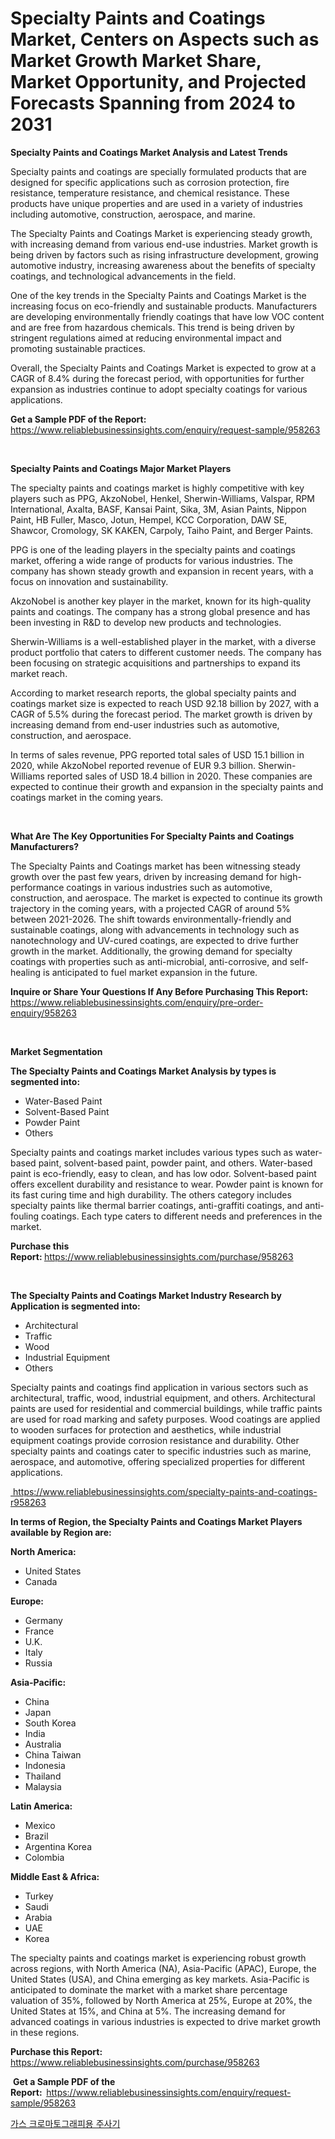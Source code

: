 <p><h1>Specialty Paints and Coatings Market, Centers on Aspects such as Market Growth Market Share, Market Opportunity, and Projected Forecasts Spanning from 2024 to 2031</h1></p><p><strong>Specialty Paints and Coatings Market Analysis and Latest Trends</strong></p>
<p><p>Specialty paints and coatings are specially formulated products that are designed for specific applications such as corrosion protection, fire resistance, temperature resistance, and chemical resistance. These products have unique properties and are used in a variety of industries including automotive, construction, aerospace, and marine.</p><p>The Specialty Paints and Coatings Market is experiencing steady growth, with increasing demand from various end-use industries. Market growth is being driven by factors such as rising infrastructure development, growing automotive industry, increasing awareness about the benefits of specialty coatings, and technological advancements in the field.</p><p>One of the key trends in the Specialty Paints and Coatings Market is the increasing focus on eco-friendly and sustainable products. Manufacturers are developing environmentally friendly coatings that have low VOC content and are free from hazardous chemicals. This trend is being driven by stringent regulations aimed at reducing environmental impact and promoting sustainable practices.</p><p>Overall, the Specialty Paints and Coatings Market is expected to grow at a CAGR of 8.4% during the forecast period, with opportunities for further expansion as industries continue to adopt specialty coatings for various applications.</p></p>
<p><strong>Get a Sample PDF of the Report:&nbsp;</strong> <a href="https://www.reliablebusinessinsights.com/enquiry/request-sample/958263">https://www.reliablebusinessinsights.com/enquiry/request-sample/958263</a></p>
<p>&nbsp;</p>
<p><strong>Specialty Paints and Coatings Major Market Players</strong></p>
<p><p>The specialty paints and coatings market is highly competitive with key players such as PPG, AkzoNobel, Henkel, Sherwin-Williams, Valspar, RPM International, Axalta, BASF, Kansai Paint, Sika, 3M, Asian Paints, Nippon Paint, HB Fuller, Masco, Jotun, Hempel, KCC Corporation, DAW SE, Shawcor, Cromology, SK KAKEN, Carpoly, Taiho Paint, and Berger Paints.</p><p>PPG is one of the leading players in the specialty paints and coatings market, offering a wide range of products for various industries. The company has shown steady growth and expansion in recent years, with a focus on innovation and sustainability.</p><p>AkzoNobel is another key player in the market, known for its high-quality paints and coatings. The company has a strong global presence and has been investing in R&D to develop new products and technologies.</p><p>Sherwin-Williams is a well-established player in the market, with a diverse product portfolio that caters to different customer needs. The company has been focusing on strategic acquisitions and partnerships to expand its market reach.</p><p>According to market research reports, the global specialty paints and coatings market size is expected to reach USD 92.18 billion by 2027, with a CAGR of 5.5% during the forecast period. The market growth is driven by increasing demand from end-user industries such as automotive, construction, and aerospace.</p><p>In terms of sales revenue, PPG reported total sales of USD 15.1 billion in 2020, while AkzoNobel reported revenue of EUR 9.3 billion. Sherwin-Williams reported sales of USD 18.4 billion in 2020. These companies are expected to continue their growth and expansion in the specialty paints and coatings market in the coming years.</p></p>
<p>&nbsp;</p>
<p><strong>What Are The Key Opportunities For Specialty Paints and Coatings Manufacturers?</strong></p>
<p><p>The Specialty Paints and Coatings market has been witnessing steady growth over the past few years, driven by increasing demand for high-performance coatings in various industries such as automotive, construction, and aerospace. The market is expected to continue its growth trajectory in the coming years, with a projected CAGR of around 5% between 2021-2026. The shift towards environmentally-friendly and sustainable coatings, along with advancements in technology such as nanotechnology and UV-cured coatings, are expected to drive further growth in the market. Additionally, the growing demand for specialty coatings with properties such as anti-microbial, anti-corrosive, and self-healing is anticipated to fuel market expansion in the future.</p></p>
<p><strong>Inquire or Share Your Questions If Any Before Purchasing This Report:</strong> <a href="https://www.reliablebusinessinsights.com/enquiry/pre-order-enquiry/958263">https://www.reliablebusinessinsights.com/enquiry/pre-order-enquiry/958263</a></p>
<p>&nbsp;</p>
<p><strong>Market Segmentation</strong></p>
<p><strong>The Specialty Paints and Coatings Market Analysis by types is segmented into:</strong></p>
<p><ul><li>Water-Based Paint</li><li>Solvent-Based Paint</li><li>Powder Paint</li><li>Others</li></ul></p>
<p><p>Specialty paints and coatings market includes various types such as water-based paint, solvent-based paint, powder paint, and others. Water-based paint is eco-friendly, easy to clean, and has low odor. Solvent-based paint offers excellent durability and resistance to wear. Powder paint is known for its fast curing time and high durability. The others category includes specialty paints like thermal barrier coatings, anti-graffiti coatings, and anti-fouling coatings. Each type caters to different needs and preferences in the market.</p></p>
<p><strong>Purchase this Report:&nbsp;</strong><a href="https://www.reliablebusinessinsights.com/purchase/958263">https://www.reliablebusinessinsights.com/purchase/958263</a></p>
<p>&nbsp;</p>
<p><strong>The Specialty Paints and Coatings Market Industry Research by Application is segmented into:</strong></p>
<p><ul><li>Architectural</li><li>Traffic</li><li>Wood</li><li>Industrial Equipment</li><li>Others</li></ul></p>
<p><p>Specialty paints and coatings find application in various sectors such as architectural, traffic, wood, industrial equipment, and others. Architectural paints are used for residential and commercial buildings, while traffic paints are used for road marking and safety purposes. Wood coatings are applied to wooden surfaces for protection and aesthetics, while industrial equipment coatings provide corrosion resistance and durability. Other specialty paints and coatings cater to specific industries such as marine, aerospace, and automotive, offering specialized properties for different applications.</p></p>
<p><a href="https://www.reliablebusinessinsights.com/specialty-paints-and-coatings-r958263">&nbsp;https://www.reliablebusinessinsights.com/specialty-paints-and-coatings-r958263</a></p>
<p><strong>In terms of Region, the Specialty Paints and Coatings Market Players available by Region are:</strong></p>
<p>
    <p> <strong> North America: </strong>
        <ul>
            <li>United States</li>
            <li>Canada</li>
        </ul>
        </p> 
    <p> <strong> Europe: </strong>
        <ul>
            <li>Germany</li>
            <li>France</li>
            <li>U.K.</li>
            <li>Italy</li>
            <li>Russia</li>
        </ul>
        </p> 
    <p> <strong> Asia-Pacific: </strong>
        <ul>
            <li>China</li>
            <li>Japan</li>
            <li>South Korea</li>
            <li>India</li>
            <li>Australia</li>
            <li>China Taiwan</li>
            <li>Indonesia</li>
            <li>Thailand</li>
            <li>Malaysia</li>
        </ul>
        </p> 
    <p> <strong> Latin America: </strong>
        <ul>
            <li>Mexico</li>
            <li>Brazil</li>
            <li>Argentina Korea</li>
            <li>Colombia</li>
        </ul>
        </p> 
    <p> <strong> Middle East & Africa: </strong>
        <ul>
            <li>Turkey</li>
            <li>Saudi</li>
            <li>Arabia</li>
            <li>UAE</li>
            <li>Korea</li>
        </ul>
    </p>
    </p>
<p><p>The specialty paints and coatings market is experiencing robust growth across regions, with North America (NA), Asia-Pacific (APAC), Europe, the United States (USA), and China emerging as key markets. Asia-Pacific is anticipated to dominate the market with a market share percentage valuation of 35%, followed by North America at 25%, Europe at 20%, the United States at 15%, and China at 5%. The increasing demand for advanced coatings in various industries is expected to drive market growth in these regions.</p></p>
<p><strong>Purchase this Report: </strong><a href="https://www.reliablebusinessinsights.com/purchase/958263">https://www.reliablebusinessinsights.com/purchase/958263</a></p>
<p>&nbsp;<strong>Get a Sample PDF of the Report:&nbsp;&nbsp;</strong><a href="https://www.reliablebusinessinsights.com/enquiry/request-sample/958263">https://www.reliablebusinessinsights.com/enquiry/request-sample/958263</a></p>
<p><strong></strong></p>
<p><p><a href="https://github.com/Marcosoenrt565736/Market-Research-Report-List-1/blob/main/6739065119270.md">가스 크로마토그래피용 주사기</a></p></p>